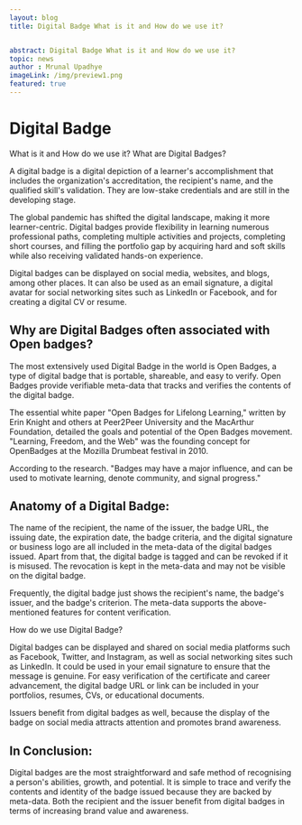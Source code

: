 ```yaml
---
layout: blog
title: Digital Badge What is it and How do we use it? 


abstract: Digital Badge What is it and How do we use it? 
topic: news
author : Mrunal Upadhye
imageLink: /img/preview1.png
featured: true
---
```


# Digital Badge
 What is it and How do we use it?
What are Digital Badges?

A digital badge is a digital depiction of a learner's accomplishment that includes the organization's accreditation, the recipient's name, and the qualified skill's validation. They are low-stake credentials and are still in the developing stage.

The global pandemic has shifted the digital landscape, making it more learner-centric. Digital badges provide flexibility in learning numerous professional paths, completing multiple activities and projects, completing short courses, and filling the portfolio gap by acquiring hard and soft skills while also receiving validated hands-on experience.

Digital badges can be displayed on social media, websites, and blogs, among other places. It can also be used as an email signature, a digital avatar for social networking sites such as LinkedIn or Facebook, and for creating a digital CV or resume.

## Why are Digital Badges often associated with Open badges?

The most extensively used Digital Badge in the world is Open Badges, a type of digital badge that is portable, shareable, and easy to verify. Open Badges provide verifiable meta-data that tracks and verifies the contents of the digital badge.

The essential white paper "Open Badges for Lifelong Learning," written by Erin Knight and others at Peer2Peer University and the MacArthur Foundation, detailed the goals and potential of the Open Badges movement. "Learning, Freedom, and the Web" was the founding concept for OpenBadges at the Mozilla Drumbeat festival in 2010.

According to the research. "Badges may have a major influence, and can be used to motivate learning, denote community, and signal progress."

## Anatomy of a Digital Badge:

The name of the recipient, the name of the issuer, the badge URL, the issuing date, the expiration date, the badge criteria, and the digital signature or business logo are all included in the meta-data of the digital badges issued. Apart from that, the digital badge is tagged and can be revoked if it is misused. The revocation is kept in the meta-data and may not be visible on the digital badge.

Frequently, the digital badge just shows the recipient's name, the badge's issuer, and the badge's criterion. The meta-data supports the above-mentioned features for content verification.

How do we use Digital Badge?

Digital badges can be displayed and shared on social media platforms such as Facebook, Twitter, and Instagram, as well as social networking sites such as LinkedIn. It could be used in your email signature to ensure that the message is genuine. For easy verification of the certificate and career advancement, the digital badge URL or link can be included in your portfolios, resumes, CVs, or educational documents.

Issuers benefit from digital badges as well, because the display of the badge on social media attracts attention and promotes brand awareness.

## In Conclusion:

Digital badges are the most straightforward and safe method of recognising a person's abilities, growth, and potential. It is simple to trace and verify the contents and identity of the badge issued because they are backed by meta-data. Both the recipient and the issuer benefit from digital badges in terms of increasing brand value and awareness.




